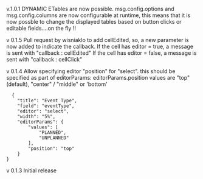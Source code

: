 
v.1.0.1 DYNAMIC ETables are now possible.
	msg.config.options and msg.config.columns are now configurable at runtime, this means that it is now possble to change the displayed tables based on button
	clicks or editable fields....on the fly !!	

v 0.1.5 Pull request by wisniaklo to add cellEdited, so, a new parameter is now added to indicate the callback.
        If the cell has editor = true,  a message is sent with "callback : cellEdited" 
	If the cell has editor = false, a message is sent with "callback : cellClick"

v 0.1.4 Allow specifying editor "position" for "select". this should be specified as part of editorParams: editorParams.position
  values are "top"(default), "center" / "middle" or 'bottom'
  
      {
        "title": "Event Type",
        "field": "eventType",
        "editor": "select",
        "width": "5%",
        "editorParams": {
            "values": [
                "PLANNED",
                "UNPLANNED"
            ],
            "position": "top"
        }
    } 
  
v 0.1.3 Initial release
